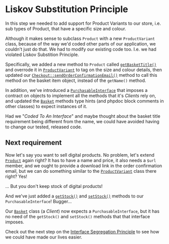 # Liskov Substitution Principle

In this step we needed to add support for Product Variants to our store, i.e. sub types of Product, that have a specific size and colour.

Although it makes sense to subclass `Product` with a new `ProductVariant` class, because of the way we'd coded other parts of our application, we couldn't just do that. We had to modify our existing code too. I.e. we had violated Liskov Substition Principle.
 
Specifically, we added a new method to `Product` called <a href="Product.php#L83">`getBasketTitle()`</a> and overrode it in <a href="ProductVariant.php#L20">`ProductVariant`</a> to tag on the size and colour details, then updated our <a href="Checkout.php#L46">`Checkout::sendOrderConfirmationEmail()`</a> method to call this method on the basket item object, instead of the `getName()` method.

In addition, we've introduced a <a href="PurchasableInterface.php">`PurchasableInterface`</a> that imposes a contract on objects to implement all the methods that it's <i>Clients</i> rely on, and updated the <a href="Basket.php">`Basket`</a> methods type hints (and phpdoc block comments in other classes) to expect instances of it.

Had we "<i>Coded To An Interface</i>" and maybe thought about the basket title requirement being different from the name, we could have avoided having to change our tested, released code.

## Next requirement

Now let's say you want to sell digital products. No problem, let's extend <a href="Product.php">`Product`</a> again right? It has to have a name and price, it also needs a `$url` member, and we ought to provide a download link in the order confirmation email, but we can do something similar to the <a href="ProductVariant.php">`ProductVariant`</a> class there right? Yes!

... But you don't keep stock of digital products!

And we've just added a <a href="PurchasableInterface.php#L20">`getStock()`</a> and <a href="PurchasableInterface.php#L26">`setStock()`</a> methods to our `PurchasableInterface`! Bugger...

Our <a href="Basket.php">`Basket`</a> class (a <i>Client</i>) now expects a `PurchasableInterface`, but it has no need of the `getStock()` and `setStock()` methods that that interface imposes.

Check out the next step on the <a href="../4_InterfaceSegregationPrinciple/readme.md">Interface Segregation Principle</a> to see how we could have made our lives easier.